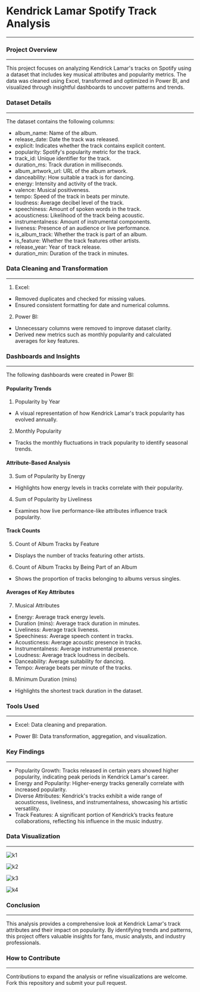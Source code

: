 # Kendrick Lamar Spotify Track Analysis
---

### Project Overview
---
This project focuses on analyzing Kendrick Lamar's tracks on Spotify using a dataset that includes key musical attributes and popularity metrics. The data was cleaned using Excel, transformed and optimized in Power BI, and visualized through insightful dashboards to uncover patterns and trends.

### Dataset Details
---
The dataset contains the following columns:

* album_name: Name of the album.
* release_date: Date the track was released.
* explicit: Indicates whether the track contains explicit content.
* popularity: Spotify's popularity metric for the track.
* track_id: Unique identifier for the track.
* duration_ms: Track duration in milliseconds.
* album_artwork_url: URL of the album artwork.
* danceability: How suitable a track is for dancing.
* energy: Intensity and activity of the track.
* valence: Musical positiveness.
* tempo: Speed of the track in beats per minute.
* loudness: Average decibel level of the track.
* speechiness: Amount of spoken words in the track.
* acousticness: Likelihood of the track being acoustic.
* instrumentalness: Amount of instrumental components.
* liveness: Presence of an audience or live performance.
* is_album_track: Whether the track is part of an album.
* is_feature: Whether the track features other artists.
* release_year: Year of track release.
* duration_min: Duration of the track in minutes.





### Data Cleaning and Transformation
---
1. Excel:
* Removed duplicates and checked for missing values.
* Ensured consistent formatting for date and numerical columns.


2. Power BI:
* Unnecessary columns were removed to improve dataset clarity.
* Derived new metrics such as monthly popularity and calculated averages for key features.



### Dashboards and Insights
---
The following dashboards were created in Power BI:

#### Popularity Trends
1. Popularity by Year
* A visual representation of how Kendrick Lamar's track popularity has evolved annually.

2. Monthly Popularity
* Tracks the monthly fluctuations in track popularity to identify seasonal trends.

#### Attribute-Based Analysis
3. Sum of Popularity by Energy
* Highlights how energy levels in tracks correlate with their popularity.

4. Sum of Popularity by Liveliness
* Examines how live performance-like attributes influence track popularity.

#### Track Counts
5. Count of Album Tracks by Feature
* Displays the number of tracks featuring other artists.

6. Count of Album Tracks by Being Part of an Album
* Shows the proportion of tracks belonging to albums versus singles.

#### Averages of Key Attributes
7. Musical Attributes
* Energy: Average track energy levels.
* Duration (mins): Average track duration in minutes.
* Liveliness: Average track liveness.
* Speechiness: Average speech content in tracks.
* Acousticness: Average acoustic presence in tracks.
* Instrumentalness: Average instrumental presence.
* Loudness: Average track loudness in decibels.
* Danceability: Average suitability for dancing.
* Tempo: Average beats per minute of the tracks.

8. Minimum Duration (mins)
* Highlights the shortest track duration in the dataset.



### Tools Used
---
* Excel: Data cleaning and preparation.

* Power BI: Data transformation, aggregation, and visualization.



### Key Findings
---
* Popularity Growth: Tracks released in certain years showed higher popularity, indicating peak periods in Kendrick Lamar's career.
* Energy and Popularity: Higher-energy tracks generally correlate with increased popularity.
* Diverse Attributes: Kendrick's tracks exhibit a wide range of acousticness, liveliness, and instrumentalness, showcasing his artistic versatility.
* Track Features: A significant portion of Kendrick’s tracks feature collaborations, reflecting his influence in the music industry.


### Data Visualization
---

![k1](https://github.com/user-attachments/assets/1d6d72ca-9001-41ce-999b-478404e89330)


![k2](https://github.com/user-attachments/assets/2bb84175-0aec-4270-af6b-b19768b60ce6)


![k3](https://github.com/user-attachments/assets/492f39ee-a157-4958-a5fe-0677b41a4d26)


![k4](https://github.com/user-attachments/assets/be4f6078-5054-4f4b-9d1e-dfb7dab54c94)



### Conclusion
---
This analysis provides a comprehensive look at Kendrick Lamar's track attributes and their impact on popularity. By identifying trends and patterns, this project offers valuable insights for fans, music analysts, and industry professionals.



### How to Contribute
---
Contributions to expand the analysis or refine visualizations are welcome. Fork this repository and submit your pull request.
